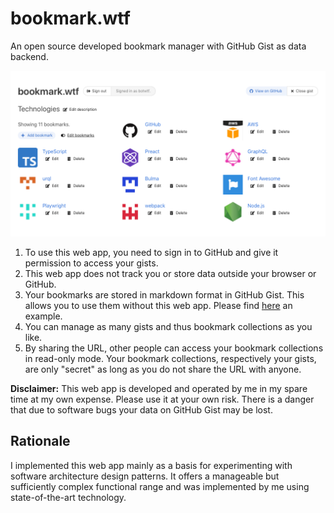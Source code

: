 # bookmark.wtf

An open source developed bookmark manager with GitHub Gist as data backend.

<a href="https://bookmark.wtf/9803bde974539a8992c0515b28db439b"><img src="./screenshot.png"/></a>

1. To use this web app, you need to sign in to GitHub and give it permission to
   access your gists.
1. This web app does not track you or store data outside your browser or GitHub.
1. Your bookmarks are stored in markdown format in GitHub Gist. This allows you
   to use them without this web app. Please find
   [here](https://gist.github.com/9803bde974539a8992c0515b28db439b) an example.
1. You can manage as many gists and thus bookmark collections as you like.
1. By sharing the URL, other people can access your bookmark collections in
   read-only mode. Your bookmark collections, respectively your gists, are only
   "secret" as long as you do not share the URL with anyone.

**Disclaimer:** This web app is developed and operated by me in my spare time at
my own expense. Please use it at your own risk. There is a danger that due to
software bugs your data on GitHub Gist may be lost.

## Rationale

I implemented this web app mainly as a basis for experimenting with software
architecture design patterns. It offers a manageable but sufficiently complex
functional range and was implemented by me using state-of-the-art technology.
